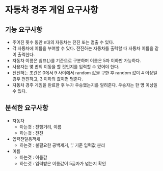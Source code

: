 # 자동차 경주 게임 요구사항

## 기능 요구사항

- 주어진 횟수 동안 n대의 자동차는 전진 또는 멈출 수 있다.
- 각 자동차에 이름을 부여할 수 있다. 전진하는 자동차를 출력할 때 자동차 이름을 같이 출력한다.
- 자동차 이름은 쉼표(,)를 기준으로 구분하며 이름은 5자 이하만 가능하다.
- 사용자는 몇 번의 이동을 할 것인지를 입력할 수 있어야 한다.
- 전진하는 조건은 0에서 9 사이에서 random 값을 구한 후 random 값이 4 이상일 경우 전진하고, 3 이하의 값이면 멈춘다.
- 자동차 경주 게임을 완료한 후 누가 우승했는지를 알려준다. 우승자는 한 명 이상일 수 있다.



## 분석한 요구사항

- 자동차
  - 아는것 : 진행거리, 이름
  - 하는것 : 전진
- 입력전달용객체
  - 하는것 : 불필요한 공백제거, ',' 기준 입력값 분리
- 이름
  - 아는것 : 이름값
  - 하는것 : 입력받은 이름값이 5글자가 넘는지 확인

